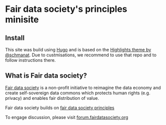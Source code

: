 # Fair data society's principles minisite

## Install

This site was build using [Hugo](https://gohugo.io) and is based on the [Highlights theme by @schmanat](https://github.com/schmanat/hugo-highlights-theme). Due to custmisations, we recommend to use that repo and to follow instructions there.

## What is Fair data society?

[Fair data society](https://fairdatasociety.org) is a non-profit initiative to reimagine the data economy and create self-sovereign data commons which protects human rights (e.g. privacy) and enables fair distribution of value.

Fair data society builds on [fair data society principles](https://principles.fairdatasociety.org)

To engage discussion, please visit [forum.fairdatasociety.org](https://forum.fairdatasociety.org)
